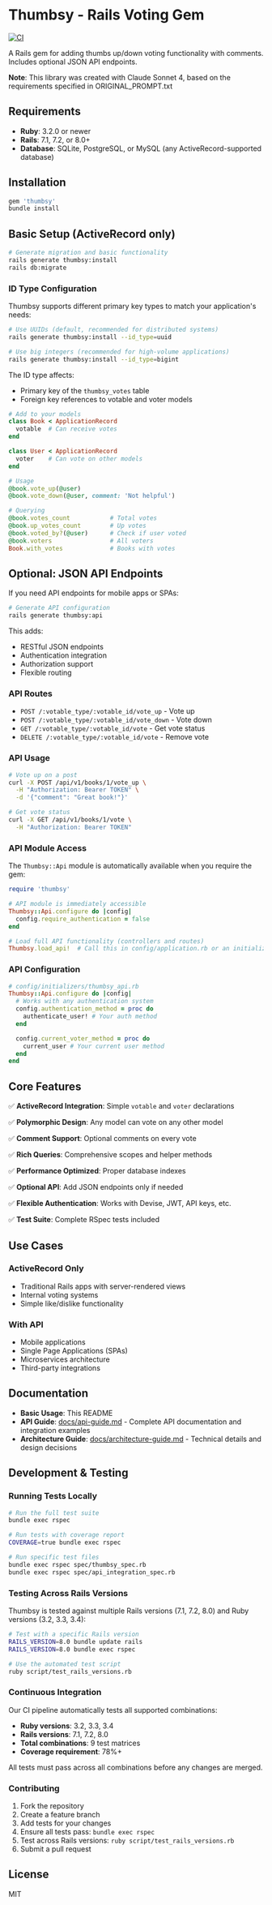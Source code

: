 # Thumbsy - Rails Voting Gem

[![CI](https://github.com/yourusername/thumbsy/workflows/CI/badge.svg)](https://github.com/yourusername/thumbsy/actions)

A Rails gem for adding thumbs up/down voting functionality with comments.
Includes optional JSON API endpoints.

**Note**: This library was created with Claude Sonnet 4, based on the requirements specified in ORIGINAL_PROMPT.txt

## Requirements

- **Ruby**: 3.2.0 or newer
- **Rails**: 7.1, 7.2, or 8.0+
- **Database**: SQLite, PostgreSQL, or MySQL (any ActiveRecord-supported database)

## Installation

```bash
gem 'thumbsy'
bundle install
```

## Basic Setup (ActiveRecord only)

```bash
# Generate migration and basic functionality
rails generate thumbsy:install
rails db:migrate
```

### ID Type Configuration

Thumbsy supports different primary key types to match your application's needs:

```bash
# Use UUIDs (default, recommended for distributed systems)
rails generate thumbsy:install --id_type=uuid

# Use big integers (recommended for high-volume applications)
rails generate thumbsy:install --id_type=bigint
```

The ID type affects:
- Primary key of the `thumbsy_votes` table
- Foreign key references to votable and voter models

```ruby
# Add to your models
class Book < ApplicationRecord
  votable  # Can receive votes
end

class User < ApplicationRecord
  voter    # Can vote on other models
end

# Usage
@book.vote_up(@user)
@book.vote_down(@user, comment: 'Not helpful')

# Querying
@book.votes_count           # Total votes
@book.up_votes_count        # Up votes
@book.voted_by?(@user)      # Check if user voted
@book.voters                # All voters
Book.with_votes             # Books with votes
```

## Optional: JSON API Endpoints

If you need API endpoints for mobile apps or SPAs:

```bash
# Generate API configuration
rails generate thumbsy:api
```

This adds:

- RESTful JSON endpoints
- Authentication integration
- Authorization support
- Flexible routing

### API Routes

- `POST /:votable_type/:votable_id/vote_up` - Vote up
- `POST /:votable_type/:votable_id/vote_down` - Vote down
- `GET /:votable_type/:votable_id/vote` - Get vote status
- `DELETE /:votable_type/:votable_id/vote` - Remove vote

### API Usage

```bash
# Vote up on a post
curl -X POST /api/v1/books/1/vote_up \
  -H "Authorization: Bearer TOKEN" \
  -d '{"comment": "Great book!"}'

# Get vote status
curl -X GET /api/v1/books/1/vote \
  -H "Authorization: Bearer TOKEN"
```

### API Module Access

The `Thumbsy::Api` module is automatically available when you require the gem:

```ruby
require 'thumbsy'

# API module is immediately accessible
Thumbsy::Api.configure do |config|
  config.require_authentication = false
end

# Load full API functionality (controllers and routes)
Thumbsy.load_api!  # Call this in config/application.rb or an initializer
```

### API Configuration

```ruby
# config/initializers/thumbsy_api.rb
Thumbsy::Api.configure do |config|
  # Works with any authentication system
  config.authentication_method = proc do
    authenticate_user! # Your auth method
  end

  config.current_voter_method = proc do
    current_user # Your current user method
  end
end
```

## Core Features

✅ **ActiveRecord Integration**: Simple `votable` and `voter` declarations

✅ **Polymorphic Design**: Any model can vote on any other model

✅ **Comment Support**: Optional comments on every vote

✅ **Rich Queries**: Comprehensive scopes and helper methods

✅ **Performance Optimized**: Proper database indexes

✅ **Optional API**: Add JSON endpoints only if needed

✅ **Flexible Authentication**: Works with Devise, JWT, API keys, etc.

✅ **Test Suite**: Complete RSpec tests included

## Use Cases

### ActiveRecord Only

- Traditional Rails apps with server-rendered views
- Internal voting systems
- Simple like/dislike functionality

### With API

- Mobile applications
- Single Page Applications (SPAs)
- Microservices architecture
- Third-party integrations

## Documentation

- **Basic Usage**: This README
- **API Guide**: [docs/api-guide.md](docs/api-guide.md) - Complete API documentation and integration examples
- **Architecture Guide**: [docs/architecture-guide.md](docs/architecture-guide.md) - Technical details and design decisions

## Development & Testing

### Running Tests Locally

```bash
# Run the full test suite
bundle exec rspec

# Run tests with coverage report
COVERAGE=true bundle exec rspec

# Run specific test files
bundle exec rspec spec/thumbsy_spec.rb
bundle exec rspec spec/api_integration_spec.rb
```

### Testing Across Rails Versions

Thumbsy is tested against multiple Rails versions (7.1, 7.2, 8.0) and Ruby versions (3.2, 3.3, 3.4):

```bash
# Test with a specific Rails version
RAILS_VERSION=8.0 bundle update rails
RAILS_VERSION=8.0 bundle exec rspec

# Use the automated test script
ruby script/test_rails_versions.rb
```

### Continuous Integration

Our CI pipeline automatically tests all supported combinations:

- **Ruby versions**: 3.2, 3.3, 3.4
- **Rails versions**: 7.1, 7.2, 8.0
- **Total combinations**: 9 test matrices
- **Coverage requirement**: 78%+

All tests must pass across all combinations before any changes are merged.

### Contributing

1. Fork the repository
2. Create a feature branch
3. Add tests for your changes
4. Ensure all tests pass: `bundle exec rspec`
5. Test across Rails versions: `ruby script/test_rails_versions.rb`
6. Submit a pull request

## License

MIT
